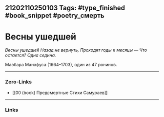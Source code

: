 21202110250103
Tags: #type_finished #book_snippet #poetry_смерть
---
# Весны ушедшей

*Весны ушедшей
Назад не вернуть,
Проходят годы и месяцы —
Что остается?
Одна седина.*

Маэбара Манэфуса (1664–1703), один из 47 ронинов. 

---
### Zero-Links
- [[00 (book) Предсмертные Стихи Самураев]]
---
### Links
